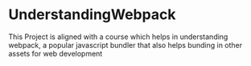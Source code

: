 # UnderstandingWebpack
This Project is aligned with a course which helps in understanding webpack, a popular javascript bundler that also helps bunding in other assets for web development

